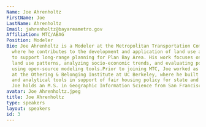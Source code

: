```yaml
---
Name: Joe Ahrenholtz
FirstName: Joe
LastName: Ahrenholtz
Email: jahrenholtz@bayareametro.gov
Affiliation: MTC/ABAG
Position: Modeler
Bio: Joe Ahrenholtz is a Modeler at the Metropolitan Transportation Commission (MTC),
  where he contributes to the development and application of land use and travel models
  to support long-range planning for Plan Bay Area. His work focuses on forecasting
  land use patterns, analyzing socio-economic trends, and evaluating policy impacts
  using open-source modeling tools.Prior to joining MTC, Joe worked as a data scientist
  at the Othering & Belonging Institute at UC Berkeley, where he built data models
  and analytical tools in support of fair housing policy for state and local agencies.
  Joe holds an M.S. in Geographic Information Science from San Francisco State University.
avatar: Joe Ahrenholtz.jpeg
title: Joe Ahrenholtz
type: speakers
layout: speakers
id: 3
---
```

